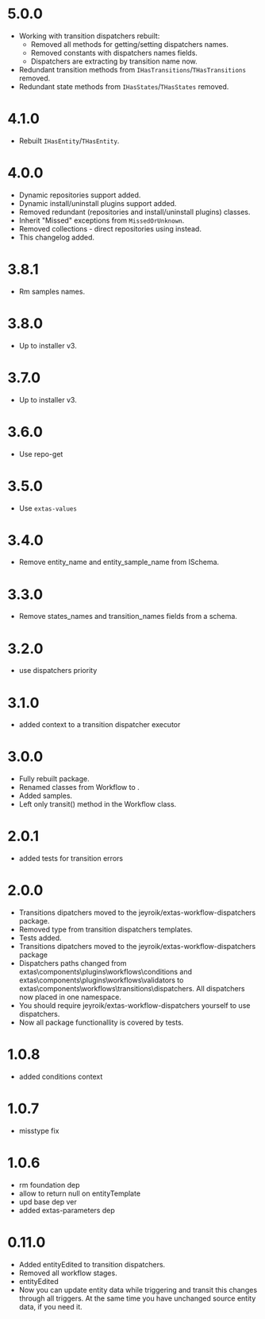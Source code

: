 # 5.0.0

- Working with transition dispatchers rebuilt:
  - Removed all methods for getting/setting dispatchers names.
  - Removed constants with dispatchers names fields.
  - Dispatchers are extracting by transition name now.
- Redundant transition methods from `IHasTransitions`/`THasTransitions` removed. 
- Redundant state methods from `IHasStates`/`THasStates` removed. 

# 4.1.0

- Rebuilt `IHasEntity`/`THasEntity`.

# 4.0.0

- Dynamic repositories support added.
- Dynamic install/uninstall plugins support added.
- Removed redundant (repositories and install/uninstall plugins) classes.
- Inherit "Missed" exceptions from `MissedOrUnknown`.
- Removed collections - direct repositories using instead. 
- This changelog added.

# 3.8.1

- Rm samples names.

# 3.8.0

- Up to installer v3.

# 3.7.0

- Up to installer v3.

# 3.6.0

- Use repo-get

# 3.5.0

- Use `extas-values`

# 3.4.0

- Remove entity_name and entity_sample_name from ISchema.

# 3.3.0

- Remove states_names and transition_names fields from a schema.

# 3.2.0

- use dispatchers priority

# 3.1.0

- added context to a transition dispatcher executor

# 3.0.0

- Fully rebuilt package.
- Renamed classes from Workflow<Something> to <Something>.
- Added samples.
- Left only transit() method in the Workflow class.

# 2.0.1

- added tests for transition errors

# 2.0.0

- Transitions dipatchers moved to the jeyroik/extas-workflow-dispatchers package.
- Removed type from transition dispatchers templates.
- Tests added.
- Transitions dipatchers moved to the jeyroik/extas-workflow-dispatchers package
- Dispatchers paths changed from extas\components\plugins\workflows\conditions and extas\components\plugins\workflows\validators to extas\components\workflows\transitions\dispatchers. All dispatchers now placed in one namespace.
- You should require jeyroik/extas-workflow-dispatchers yourself to use dispatchers.
- Now all package functionallity is covered by tests.

# 1.0.8

- added conditions context

# 1.0.7

- misstype fix

# 1.0.6

- rm foundation dep
- allow to return null on entityTemplate
- upd base dep ver
- added extas-parameters dep

# 0.11.0

- Added entityEdited to transition dispatchers.
- Removed all workflow stages.
- entityEdited
- Now you can update entity data while triggering and transit this changes through all triggers. At the same time you have unchanged source entity data, if you need it.